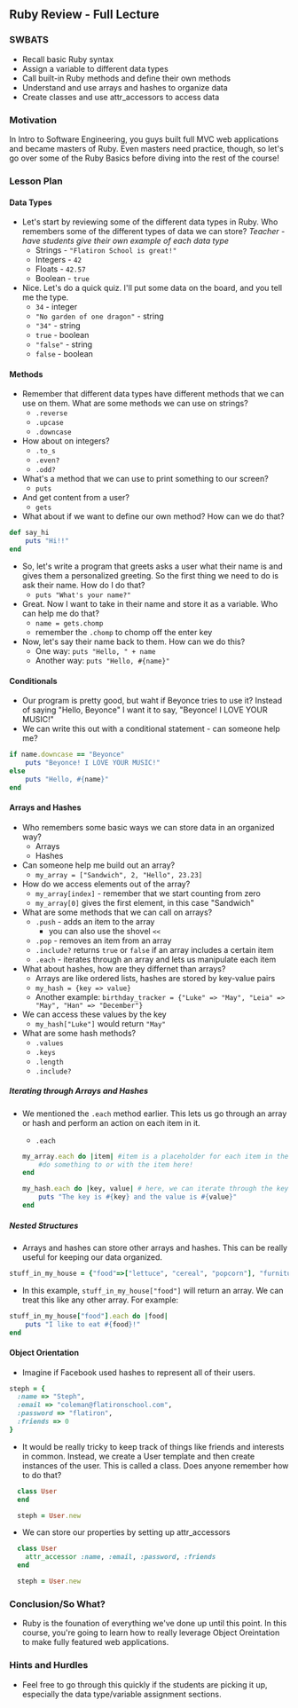 ## Ruby Review - Full Lecture

### SWBATS
+ Recall basic Ruby syntax
+ Assign a variable to different data types
+ Call built-in Ruby methods and define their own methods
+ Understand and use arrays and hashes to organize data
+ Create classes and use attr_accessors to access data

### Motivation

In Intro to Software Engineering, you guys built full MVC web applications and became masters of Ruby. Even masters need practice, though, so let's go over some of the Ruby Basics before diving into the rest of the course!

### Lesson Plan

#### Data Types

+ Let's start by reviewing some of the different data types in Ruby. Who remembers some of the different types of data we can store? *Teacher - have students give their own example of each data type* 
	* Strings - `"Flatiron School is great!"`
	* Integers - `42`
	* Floats - `42.57`
	* Boolean - `true`
+ Nice. Let's do a quick quiz. I'll put some data on the board, and you tell me the type. 
	* `34` - integer
	* `"No garden of one dragon"` - string
	* `"34"` - string
	* `true` - boolean
	* `"false"` - string
	* `false` - boolean

#### Methods

+ Remember that different data types have different methods that we can use on them. What are some methods we can use on strings? 
	* `.reverse`
	* `.upcase`
	* `.downcase`
+ How about on integers?
	* `.to_s`
	* `.even?`
	* `.odd?`
+ What's a method that we can use to print something to our screen?
	* `puts`
+ And get content from a user?
	* `gets`
+ What about if we want to define our own method? How can we do that?

```ruby
def say_hi
	puts "Hi!!"
end
```

+ So, let's write a program that greets asks a user what their name is and gives them a personalized greeting. So the first thing we need to do is ask their name. How do I do that?
	* `puts "What's your name?"`
+ Great. Now I want to take in their name and store it as a variable. Who can help me do that?
	* `name = gets.chomp`
	* remember the `.chomp` to chomp off the enter key
+ Now, let's say their name back to them. How can we do this?
	* One way: `puts "Hello, " + name`
	* Another way: `puts "Hello, #{name}"`

#### Conditionals

+ Our program is pretty good, but waht if Beyonce tries to use it? Instead of saying "Hello, Beyonce" I want it to say, "Beyonce! I LOVE YOUR MUSIC!"
+ We can write this out with a conditional statement - can someone help me?
```ruby
if name.downcase == "Beyonce" 
	puts "Beyonce! I LOVE YOUR MUSIC!"
else
	puts "Hello, #{name}"
end
```

#### Arrays and Hashes

+ Who remembers some basic ways we can store data in an organized way?
	* Arrays
	* Hashes
+ Can someone help me build out an array?
	* `my_array = ["Sandwich", 2, "Hello", 23.23]`
+ How do we access elements out of the array? 
	* `my_array[index]` - remember that we start counting from zero
	* `my_array[0]` gives the first element, in this case "Sandwich"
+ What are some methods that we can call on arrays?
	* `.push` - adds an item to the array
		* you can also use the shovel `<<`
	* `.pop` - removes an item from an array
	* `.include?` returns `true` or `false` if an array includes a certain item
	* `.each` - iterates through an array and lets us manipulate each item
+ What about hashes, how are they differnet than arrays?
	* Arrays are like ordered lists, hashes are stored by key-value pairs
	* `my_hash = {key => value}`
	* Another example: `birthday_tracker = {"Luke" => "May", "Leia" => "May", "Han" => "December"}`
+ We can access these values by the key
	* `my_hash["Luke"]` would return `"May"`
+ What are some hash methods? 
	* `.values`
	* `.keys`
	* `.length`
	* `.include?`

##### Iterating through Arrays and Hashes

+ We mentioned the `.each` method earlier. This lets us go through an array or hash and perform an action on each item in it. 
	* `.each`

	```ruby
	my_array.each do |item| #item is a placeholder for each item in the array - you can name it whatever you want!
		#do something to or with the item here!
	end

	my_hash.each do |key, value| # here, we can iterate through the keys and values
		puts "The key is #{key} and the value is #{value}"
	end 
	```
##### Nested Structures

+ Arrays and hashes can store other arrays and hashes. This can be really useful for keeping our data organized.
```ruby
stuff_in_my_house = {"food"=>["lettuce", "cereal", "popcorn"], "furniture" =>["sofa", "bed", "chair"], "electronics" => ["TV", "Laptop", "PlayStation"]}
```
+ In this example, `stuff_in_my_house["food"]` will return an array. We can treat this like any other array. For example: 
```ruby
stuff_in_my_house["food"].each do |food|
	puts "I like to eat #{food}!"
end
```

#### Object Orientation
+ Imagine if Facebook used hashes to represent all of their users. 

```ruby
steph = {
  :name => "Steph",
  :email => "coleman@flatironschool.com",
  :password => "flatiron",
  :friends => 0
}
```

+ It would be really tricky to keep track of things like friends and interests in common. Instead, we create a User template and then create instances of the user. This is called a class. Does anyone remember how to do that?

```ruby
  class User
  end

  steph = User.new
```
+ We can store our properties by setting up attr_accessors

```ruby
  class User
  	attr_accessor :name, :email, :password, :friends
  end

  steph = User.new
```

### Conclusion/So What?

+ Ruby is the founation of everything we've done up until this point. In this course, you're going to learn how to really leverage Object Oreintation to make fully featured web applications. 

### Hints and Hurdles
+ Feel free to go through this quickly if the students are picking it up, especially the data type/variable assignment sections. 








